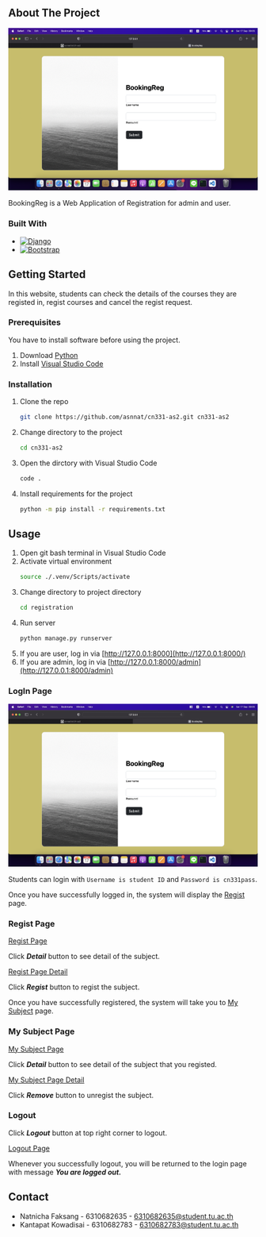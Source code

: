 <!-- ABOUT THE PROJECT -->
## About The Project

[![Product Name Screen Shot][product-screenshot]][github-url]

BookingReg is a Web Application of Registration for admin and user.

### Built With

* [![Django][djangoproject.com]][Django-url]
* [![Bootstrap][Bootstrap.com]][Bootstrap-url]

<!-- GETTING STARTED -->
## Getting Started

In this website, students can check the details of the courses they are registed in, regist courses and cancel the regist request.

### Prerequisites

You have to install software before using the project.

1. Download [Python](https://www.python.org/downloads/)
2. Install [Visual Studio Code](https://code.visualstudio.com/download)

### Installation

1. Clone the repo
    ```sh
    git clone https://github.com/asnnat/cn331-as2.git cn331-as2
    ```
2. Change directory to the project
    ```sh
    cd cn331-as2
    ```
2. Open the dirctory with Visual Studio Code
    ```sh
    code .
    ```
5. Install requirements for the project
    ```sh
    python -m pip install -r requirements.txt
    ```

<!-- USAGE -->
## Usage

1. Open git bash terminal in Visual Studio Code
2. Activate virtual environment
    ```sh
    source ./.venv/Scripts/activate
    ```
3. Change directory to project directory
    ```sh
    cd registration
    ```
4. Run server
    ```sh
    python manage.py runserver
    ```
5. If you are user, log in via [http://127.0.0.1:8000](http://127.0.0.1:8000/)
6. If you are admin, log in via [http://127.0.0.1:8000/admin](http://127.0.0.1:8000/admin)

### LogIn Page 

[![Login Page](images/user_login.png)](http://127.0.0.1:8000/)

Students can login with `Username is student ID` and `Password is cn331pass`.

Once you have successfully logged in, the system will display the [Regist](#regist-page) page.
 
### Regist Page

[Regist Page](images/user_subject.png)

Click ***Detail*** button to see detail of the subject.

[Regist Page Detail](images/user_registsubject.png)

Click ***Regist*** button to regist the subject.

Once you have successfully registered, the system will take you to [My Subject](#my-subject-page) page.

### My Subject Page

[My Subject Page](images/user_mysubject.png)

Click ***Detail*** button to see detail of the subject that you registed.

[My Subject Page Detail](images/user_removesubject.png)

Click ***Remove*** button to unregist the subject.

### Logout

Click ***Logout*** button at top right corner to logout.

[Logout Page](images/user_logout.png)

Whenever you successfully logout, you will be returned to the login page with message ***You are logged out.***

<!-- CONTACT -->
## Contact

* Natnicha Faksang - 6310682635 - 6310682635@student.tu.ac.th
* Kantapat Kowadisai - 6310682783 - 6310682783@student.tu.ac.th

<!-- MARKDOWN LINKS & IMAGES -->
[product-screenshot]: images/user_login.png
[github-url]: https://github.com/asnnat/cn331-as2
[djangoproject.com]: https://img.shields.io/badge/Djang0-35495E?style=for-the-badge&logo=django&logoColor=4FC08D
[Django-url]: https://www.djangoproject.com/
[Bootstrap.com]: https://img.shields.io/badge/Bootstrap-563D7C?style=for-the-badge&logo=bootstrap&logoColor=white
[Bootstrap-url]: https://getbootstrap.com